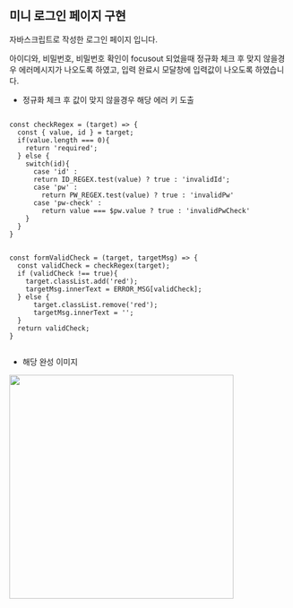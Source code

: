 
미니 로그인 페이지 구현
-------------
자바스크립트로 작성한 로그인 페이지 입니다.

아이디와, 비밀번호, 비밀번호 확인이 focusout 되었을때 정규화 체크 후 맞지 않을경우 에러메시지가 나오도록
하였고, 입력 완료시 모달창에 입력값이 나오도록 하였습니다.

- 정규화 체크 후 값이 맞지 않을경우 해당 에러 키 도출
<pre><code>
const checkRegex = (target) => {
  const { value, id } = target;
  if(value.length === 0){
    return 'required';
  } else {
    switch(id){
      case 'id' : 
      return ID_REGEX.test(value) ? true : 'invalidId';
      case 'pw' :
        return PW_REGEX.test(value) ? true : 'invalidPw'
      case 'pw-check' :
        return value === $pw.value ? true : 'invalidPwCheck'
    }
  }
}
</code></pre>

<pre><code>
const formValidCheck = (target, targetMsg) => {
  const validCheck = checkRegex(target);
  if (validCheck !== true){
    target.classList.add('red');
    targetMsg.innerText = ERROR_MSG[validCheck];
  } else {
      target.classList.remove('red');
      targetMsg.innerText = '';
  }
  return validCheck;
}

</code></pre>

- 해당 완성 이미지

<img width="400" src="https://user-images.githubusercontent.com/100064790/183582762-8055594e-a7c2-4f11-866f-da58ca043463.png"/>


